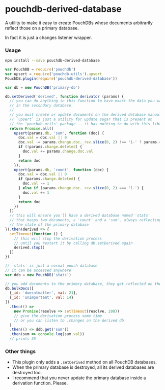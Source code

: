 pouchdb-derived-database
======

A utility to make it easy to create PouchDBs whose documents arbitrarily reflect those on a primary database.

In fact it is just a changes listener wrapper.

### Usage

```bash
npm install --save pouchdb-derived-database
```

```js
var PouchDB = require('pouchdb')
var upsert = require('pouchdb-utils').upsert
PouchDB.plugin(require('pouchdb-derived-database'))

var db = new PouchDB('primary-db')

db.setDerived('derived', function derivator (params) {
  // you can do anything in this function to have exact the data you want
  // in the secondary database.
  //
  // you must create or update documents on the derived database manually.
  // `upsert` is just a utility for update sugar that is present on
  // the 'pouchdb-utils' package -- it has nothing to do with this library.
  return Promise.all([
    upsert(params.db, 'sum', function (doc) {
      doc.val = doc.val || 0
      doc.val -= params.change.doc._rev.slice(0, 2) !== '1-' ? params.change.doc.val : 0
      if (!params.change.deleted) {
        doc.val += params.change.doc.val
      }
      return doc
    }),
    upsert(params.db, 'count', function (doc) {
      doc.val = doc.val || 0
      if (params.change.deleted) {
        doc.val -= 1
      } else if (params.change.doc._rev.slice(0, 2) === '1-') {
        doc.val += 1
      }
      return doc
    })
  ])
  // this will ensure you'll have a derived database named 'stats'
  // that keeps two documents, a 'count' and a 'sum', always reflecting
  // the state of the primary database
}).then(derived => {
  setTimeout(function () {
    // this will stop the derivation process
    // until you restart it by calling db.setDerived again
    derived.stop()
  })
})

// `stats` is just a normal pouch database
// it can be accessed anywhere
var ddb = new PouchDB('stats')

// you add documents to the primary database, they get reflected on the secondary
db.bulkDocs([
  {_id: 'doesntmatter', val: 21},
  {_id: 'unimportant', val: 14}
])
  .then(() =>
    new Promise(resolve => setTimeout(resolve, 200))
    // give the derivation process some time
    // or you can listen to .changes on the derived db
  )
  .then(() => ddb.get('sum'))
  .then(sum => console.log(sum.val))
  // prints 35
```

### Other things

  * This plugin only adds a `.setDerived` method on all PouchDB databases.
  * When the primary database is destroyed, all its derived databases are destroyed too.
  * I recommend that you never update the primary database inside a derivation function. Please.
